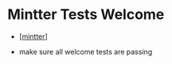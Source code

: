 # Mintter Tests Welcome

- [[mintter]]

- make sure all welcome tests are passing

[//begin]: # "Autogenerated link references for markdown compatibility"
[mintter]: ../mintter "Mintter"
[//end]: # "Autogenerated link references"